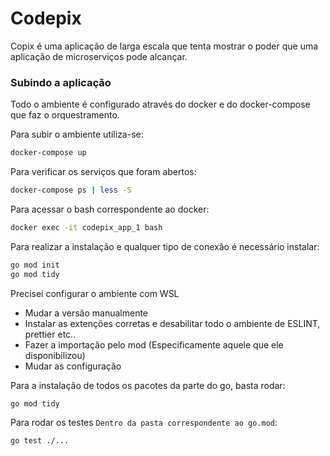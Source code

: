 # Codepix

Copix é uma aplicação de larga escala que tenta mostrar o poder que uma aplicação de microserviços pode alcançar.

### Subindo a aplicação

Todo o ambiente é configurado através do docker e do docker-compose que faz o orquestramento.

Para subir o ambiente utiliza-se:
```bash
docker-compose up
```

Para verificar os serviços que foram abertos:
```bash
docker-compose ps | less -S
```

Para acessar o bash correspondente ao docker:
```bash
docker exec -it codepix_app_1 bash
```

Para realizar a instalação e qualquer tipo de conexão é necessário instalar:
```bash
go mod init
go mod tidy
```

Precisei configurar o ambiente com WSL
- Mudar a versão manualmente
- Instalar as extenções corretas e desabilitar todo o ambiente de ESLINT, prettier etc..
- Fazer a importação pelo mod (Especificamente aquele que ele disponibilizou)
- Mudar as configuração


Para a instalação de todos os pacotes da parte do go, basta rodar:
```
go mod tidy
```

Para rodar os testes `Dentro da pasta correspondente ao go.mod`:
```
go test ./...
```